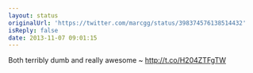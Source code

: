 ```yaml
---
layout: status
originalUrl: 'https://twitter.com/marcgg/status/398374576138514432'
isReply: false
date: 2013-11-07 09:01:15
---
```


Both terribly dumb and really awesome ~ http://t.co/H204ZTFgTW
